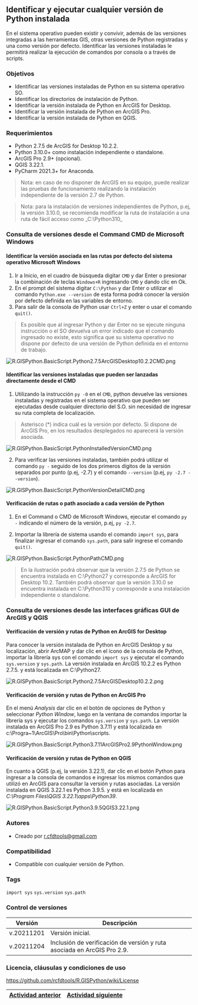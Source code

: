 ## Identificar y ejecutar cualquier versión de Python instalada

En el sistema operativo pueden existir y convivir, además de las versiones integradas a las herramientas GIS, otras versiones de Python registradas y una como versión por defecto. Identificar las versiones instaladas le permitirá realizar la ejecución de comandos por consola o a través de scripts.


### Objetivos

* Identificar las versiones instaladas de Python en su sistema operativo SO.
* Identificar los directorios de instalación de Python.
* Identificar la versión instalada de Python en ArcGIS for Desktop.
* Identificar la versión instalada de Python en ArcGIS Pro.
* Identificar la versión instalada de Python en QGIS.


### Requerimientos

* Python 2.7.5 de ArcGIS for Desktop 10.2.2.
* Python 3.10.0+ como instalación independiente o standalone.
* ArcGIS Pro 2.9+ (opcional).
* QGIS 3.22.1.
* PyCharm 2021.3+ for Anaconda. 

> Nota: en caso de no disponer de ArcGIS en su equipo, puede realizar las pruebas de funcionamiento realizando la instalación independiente de la versión 2.7 de Python.

> Nota: para la instalación de versiones independientes de Python, p.ej, la versión 3.10.0, se recomienda modificar la ruta de instalación a una ruta de fácil acceso como _C:\Python310\_


### Consulta de versiones desde el Command CMD de Microsoft Windows


#### Identificar la versión asociada en las rutas por defecto del sistema operativo Microsoft Windows


1. Ir a Inicio, en el cuadro de búsqueda digitar `CMD` y dar Enter o presionar la combinación de teclas `Windows+R` ingresando `CMD` y dando clic en Ok. 
2. En el prompt del sistema digitar `C:\Python` y dar Enter o utilizar el comando `Python.exe --version` de esta forma podrá conocer la versión por defecto definida en las variables de entorno.
3. Para salir de la consola de Python usar `Ctrl+Z` y enter o usar el comando `quit()`. 

>Es posible que al ingresar Python y dar Enter no se ejecute ninguna instrucción o el SO devuelva un error indicado que el comando ingresado no existe, esto significa que su sistema operativo no dispone por defecto de una versión de Python definida en el entorno de trabajo.

![R.GISPython.BasicScript.Python2.7.5ArcGISDesktop10.2.2CMD.png](https://github.com/rcfdtools/R.GISPython/blob/main/PythonVersion/Screenshot/Python2.7.5ArcGISDesktop10.2.2CMD.png)


#### Identificar las versiones instaladas que pueden ser lanzadas directamente desde el CMD

1. Utilizando la instrucción `py -0` en el `CMD`, python devuelve las versiones instaladas y registradas en el sistema operativo que pueden ser ejecutadas desde cualquier directorio del S.O. sin necesidad de ingresar su ruta completa de localización. 
> Asterisco (*) indica cuál es la versión por defecto.
> Si dispone de ArcGIS Pro, en los resultados desplegados no aparecerá la versión asociada.

![R.GISPython.BasicScript.PythonInstalledVersionCMD.png](https://github.com/rcfdtools/R.GISPython/blob/main/PythonVersion/Screenshot/PythonInstalledVersionCMD.png)

2. Para verificar las versiones instaladas, también podrá utilizar el comando `py -` seguido de los dos primeros dígitos de la versión separados por punto (p.ej, -2.7) y el comando `--version` (p.ej, `py -2.7 --version`).

![R.GISPython.BasicScript.PythonVersionDetailCMD.png](https://github.com/rcfdtools/R.GISPython/blob/main/PythonVersion/Screenshot/PythonVersionDetailCMD.png)


#### Verificación de rutas o path asociado a cada versión de Python

1. En el Command o CMD de Microsoft Windows, ejecutar el comando `py -` indicando el número de la versión, p.ej, `py -2.7`.

2. Importar la librería de sistema usando el comando `import sys`, para finalizar ingresar el comando `sys.path`, para salir ingrese el comando `quit()`.

![R.GISPython.BasicScript.PythonPathCMD.png](https://github.com/rcfdtools/R.GISPython/blob/main/PythonVersion/Screenshot/PythonPathCMD.png)

> En la ilustración podrá observar que la versión 2.7.5 de Python se encuentra instalada en C:\Python27 y corresponde a ArcGIS for Desktop 10.2. También podrá observar que la versión 3.10.0 se encuentra instalada en C:\Python310 y corresponde a una instalación independiente o standalone.


### Consulta de versiones desde las interfaces gráficas GUI de ArcGIS y QGIS


#### Verificación de versión y rutas de Python en ArcGIS for Desktop

Para conocer la versión instalada de Python en ArcGIS Desktop y su localización, abrir ArcMAP y dar clic en el ícono de la consola de Python, importar la librería sys con el comando `import sys` y ejecutar el comando `sys.version` y `sys.path`. La versión instalada en ArcGIS 10.2.2 es Python 2.7.5. y está localizada en C:\Python27\.

![R.GISPython.BasicScript.Python2.7.5ArcGISDesktop10.2.2.png](https://github.com/rcfdtools/R.GISPython/blob/main/PythonVersion/Screenshot/Python2.7.5ArcGISDesktop10.2.2.png)


#### Verificación de versión y rutas de Python en ArcGIS Pro

En el menú _Analysis_ dar clic en el botón de opciones de Python y seleccionar _Python Window_, luego en la ventana de comandos importar la librería sys y ejecutar los comandos `sys.version` y `sys.path`. La versión instalada en ArcGIS Pro 2.9 es Python 3.7.11 y está localizada en c:\Progra~1\ArcGIS\Pro\bin\Python\scripts\.

![R.GISPython.BasicScript.Python3.7.11ArcGISPro2.9PythonWindow.png](https://github.com/rcfdtools/R.GISPython/blob/main/PythonVersion/Screenshot/Python3.7.11ArcGISPro2.9PythonWindow.png)


#### Verificación de versión y rutas de Python en QGIS

En cuanto a QGIS (p.ej, la versión 3.22.1), dar clic en el botón Python para ingresar a la consola de comandos e ingresar los mismos comandos que utilizó en ArcGIS para consultar la versión y rutas asociadas. La versión instalada en QGIS 3.22.1 es Python 3.9.5. y está en localizada en _C:\Program Files\QGIS 3.22.1\apps\Python39_.

![R.GISPython.BasicScript.Python3.9.5QGIS3.22.1.png](https://github.com/rcfdtools/R.GISPython/blob/main/PythonVersion/Screenshot/Python3.9.5QGIS3.22.1.png)


### Autores

* Creado por r.cfdtools@gmail.com


### Compatibilidad

* Compatible con cualquier versión de Python.


### Tags

`import sys` `sys.version` `sys.path` 


### Control de versiones

| Versión     | Descripción                                                             |
|-------------|-------------------------------------------------------------------------|
| v.20211201  | Versión inicial.                                                        |
| v.20211204 | Inclusión de verificación de versión y ruta asociada en ArcGIS Pro 2.9. |


### Licencia, cláusulas y condiciones de uso
https://github.com/rcfdtools/R.GISPython/wiki/License


| [Actividad anterior](https://github.com/rcfdtools/R.GISPython) | [Actividad siguiente](https://github.com/rcfdtools/R.GISPython/tree/main/DefaultVersion) |
|-----------------------------------------------------------------------------------------|-------------------------|

